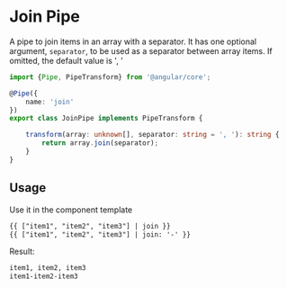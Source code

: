 # Join Pipe

A pipe to join items in an array with a separator. 
It has one optional argument, `separator`, to be used as a separator between array items.
If omitted, the default value is ', '

<ngs-code-block-with-header fileName="join.pipe.ts">

```typescript
import {Pipe, PipeTransform} from '@angular/core';

@Pipe({
	name: 'join'
})
export class JoinPipe implements PipeTransform {

	transform(array: unknown[], separator: string = ', '): string {
		return array.join(separator);
	}
}
```

</ngs-code-block-with-header> 

## Usage

Use it in the component template

<ngs-code-block-with-header>

```html
{{ ["item1", "item2", "item3"] | join }}
{{ ["item1", "item2", "item3"] | join: '-' }}
```

</ngs-code-block-with-header>

Result: 

```html
item1, item2, item3
item1-item2-item3
```
